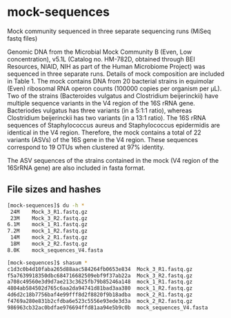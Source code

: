 # mock-sequences

Mock community sequenced in three separate sequencing runs  (MiSeq fastq files)

Genomic DNA from the Microbial Mock Community B (Even, Low concentration), v5.1L (Catalog no. HM-782D, obtained through BEI Resources, NIAID, NIH as part of the Human Microbiome Project) was sequenced in three separate runs. Details of mock composition are included in Table 1. The mock contains DNA from 20 bacterial strains in equimolar (Even) ribosomal RNA operon counts (100000 copies per organism per µL). Two of the strains (Bacteroides vulgatus and Clostridium beijerinckii) have multiple sequence variants in the V4 region of the 16S rRNA gene. Bacteriodes vulgatus has three variants (in a 5:1:1 ratio), whereas Clostridium beijerinckii has two variants (in a 13:1 ratio). The 16S rRNA sequences of Staphylococcus aureus and Staphylococcus epidermidis are identical in the V4 region. Therefore, the mock contains a total of 22 variants (ASVs) of the 16S gene in the V4 region. These sequences correspond to 19 OTUs when clustered at 97% identity.

The ASV sequences of the strains contained in the mock (V4 region of the 16SrRNA gene) are also included in fasta format.

## File sizes and hashes

```bash
[mock-sequences]$ du -h *
 24M    Mock_3_R1.fastq.gz
 23M    Mock_3_R2.fastq.gz
6.1M    mock_1_R1.fastq.gz
7.2M    mock_1_R2.fastq.gz
 14M    mock_2_R1.fastq.gz
 18M    mock_2_R2.fastq.gz
8.0K    mock_sequences_V4.fasta

[mock-sequences]$ shasum *
c1d3c0b4d10faba265d88aac584264fb0653e834  Mock_3_R1.fastq.gz
f5a7639918350dbc684716682509ebf9f37ab22a  Mock_3_R2.fastq.gz
a708c49560e3d9d7ae213c3625fb79b85246a148  mock_1_R1.fastq.gz
4804ab584502d765c6aa2da94741d81bad3aa380  mock_1_R2.fastq.gz
4d6d2c18b7756baf4e99fff8d2f8820f9b18adba  mock_2_R1.fastq.gz
f4769a280e831b2cfdba6e523c5556e93ede3d3a  mock_2_R2.fastq.gz
986963cb32ac0bdfae976694ffd81aa94e5b9c0b  mock_sequences_V4.fasta
```
